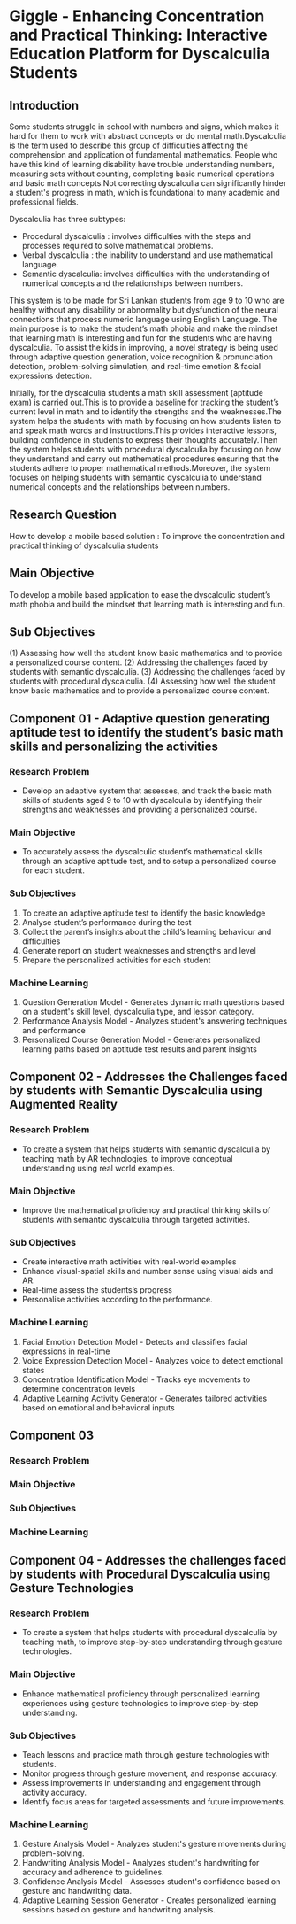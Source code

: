 # Giggle - Enhancing Concentration and Practical Thinking: Interactive Education Platform for Dyscalculia Students

## Introduction
Some students struggle in school with numbers and signs, which makes it hard for them to work with abstract concepts or do mental math.Dyscalculia is the term used to describe this group of difficulties affecting the comprehension and application of fundamental mathematics. People who have this kind of learning disability have trouble understanding numbers, measuring sets without counting, completing basic numerical operations and basic math concepts.Not correcting dyscalculia can significantly hinder a student's progress in math, which is foundational to many academic and professional fields.

Dyscalculia has three subtypes: 
- Procedural dyscalculia : involves difficulties with the steps and processes required to solve mathematical problems.
- Verbal dyscalculia : the inability to understand and use mathematical language.
- Semantic dyscalculia: involves difficulties with the understanding of numerical concepts and the relationships between numbers.

This system is to be made for Sri Lankan students from age 9 to 10 who are healthy without any disability or abnormality but dysfunction of the neural connections that process numeric language using English Language. The main purpose is to make the student’s math phobia and make the mindset that learning math is interesting and fun for the students who are having dyscalculia. To assist the kids in improving, a novel strategy is being used through adaptive question generation, voice recognition & pronunciation detection, problem-solving simulation, and real-time emotion & facial expressions detection.

Initially, for the dyscalculia students a math skill assessment (aptitude exam) is carried out.This is to provide a baseline for tracking the student’s current level in math and to identify the strengths and the weaknesses.The system helps the students with math by focusing on how students listen to and speak math words and instructions.This provides interactive lessons, building confidence in students to express their thoughts accurately.Then the system helps students with procedural dyscalculia by focusing on how they understand and carry out mathematical procedures ensuring that the students adhere to proper mathematical methods.Moreover, the system focuses on helping students with semantic dyscalculia to understand numerical concepts and the relationships between numbers.


## Research Question 
How to develop a mobile based solution : To improve the concentration and practical thinking of dyscalculia students 

## Main Objective
To develop a mobile based application to ease the dyscalculic student’s math phobia and build the mindset that learning math is interesting and fun. 

## Sub Objectives
(1) Assessing how well the student know basic mathematics and to provide a personalized course content.
(2) Addressing the challenges faced by students with semantic dyscalculia.
(3) Addressing the challenges faced by students with procedural dyscalculia.
(4) Assessing how well the student know basic mathematics and to provide a personalized course content.

## Component 01 - Adaptive question generating aptitude test to identify  the student’s basic math skills and personalizing the activities

### Research Problem
* Develop an adaptive system that assesses, and track the basic math skills of students aged 9 to 10 with dyscalculia by identifying their strengths and weaknesses and providing a personalized course.

### Main Objective
* To accurately assess the dyscalculic student’s mathematical skills through an adaptive aptitude test, and to setup a personalized course for each student.

### Sub Objectives
1. To create an adaptive aptitude test to identify the basic knowledge
2. Analyse student’s performance during the test
3. Collect the parent’s insights about the child’s learning behaviour and difficulties 
4. Generate report on student weaknesses and strengths and level
5. Prepare the personalized activities for each student

### Machine Learning
1. Question Generation Model - Generates dynamic math questions based on a student's skill level, dyscalculia type, and lesson category.
2. Performance Analysis Model - Analyzes student's answering techniques and performance
3. Personalized Course Generation Model - Generates personalized learning paths based on aptitude test results and parent insights

## Component 02 - Addresses the Challenges faced by students with Semantic Dyscalculia using Augmented Reality

### Research Problem
* To create a system that helps students with semantic dyscalculia by teaching math by AR technologies, to improve conceptual understanding using real world examples.

### Main Objective
* Improve the mathematical proficiency and practical thinking skills of students with semantic dyscalculia through targeted activities.

### Sub Objectives
* Create interactive math activities with real-world examples
* Enhance visual-spatial skills and number sense using visual aids and AR.
* Real-time assess the students’s progress 
* Personalise activities according to the performance.

### Machine Learning
1. Facial Emotion Detection Model - Detects and classifies facial expressions in real-time
2. Voice Expression Detection Model - Analyzes voice to detect emotional states
3. Concentration Identification Model - Tracks eye movements to determine concentration levels
4. Adaptive Learning Activity Generator - Generates tailored activities based on emotional and behavioral inputs

## Component 03

### Research Problem
### Main Objective
### Sub Objectives
### Machine Learning

## Component 04 - Addresses the challenges faced by students with Procedural Dyscalculia using Gesture Technologies

### Research Problem
* To create a system that helps students with procedural dyscalculia by teaching math, to improve step-by-step understanding through gesture technologies.

### Main Objective
* Enhance mathematical proficiency through personalized learning experiences using gesture technologies to improve step-by-step understanding.

### Sub Objectives
* Teach lessons and practice math through gesture technologies with students.
* Monitor progress through gesture movement, and response accuracy.
* Assess improvements in understanding and engagement through activity accuracy.
* Identify focus areas for targeted assessments and future improvements.

### Machine Learning
1. Gesture Analysis Model - Analyzes student's gesture movements during problem-solving.
2. Handwriting Analysis Model - Analyzes student's handwriting for accuracy and adherence to guidelines.
3. Confidence Analysis Model - Assesses student's confidence based on gesture and handwriting data.
4. Adaptive Learning Session Generator - Creates personalized learning sessions based on gesture and handwriting analysis.

